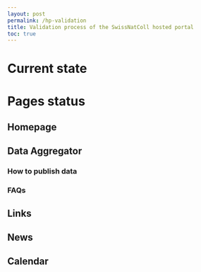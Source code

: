 ```yaml
---
layout: post
permalink: /hp-validation
title: Validation process of the SwissNatColl hosted portal
toc: true
---
```


# Current state

# Pages status

## Homepage

## Data Aggregator

### How to publish data

### FAQs

## Links

## News

## Calendar



